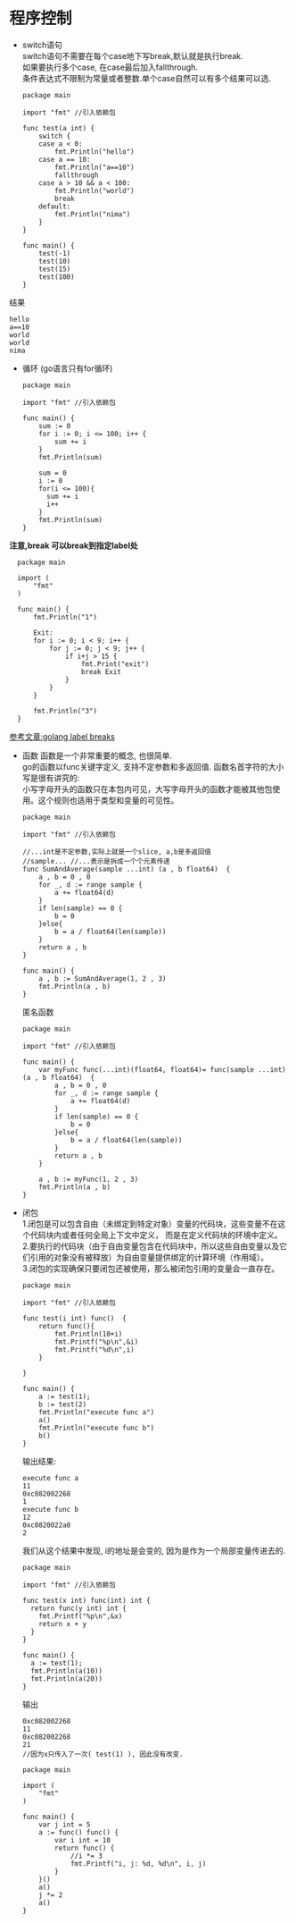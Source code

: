 # 程序控制
- switch语句  
switch语句不需要在每个case地下写break,默认就是执行break.  
如果要执行多个case, 在case最后加入fallthrough.  
条件表达式不限制为常量或者整数.单个case自然可以有多个结果可以选.  
  ```  
  package main

  import "fmt" //引入依赖包

  func test(a int) {
      switch {
      case a < 0:
          fmt.Println("hello")
      case a == 10:
          fmt.Println("a==10")
          fallthrough
      case a > 10 && a < 100:
          fmt.Println("world")
          break
      default:
          fmt.Println("nima")
      }
  }

  func main() {
      test(-1)
      test(10)
      test(15)
      test(100)
  }
  ```
结果
```
hello
a==10
world
world
nima
```
- 循环 (go语言只有for循环)
  ```
  package main

  import "fmt" //引入依赖包

  func main() {
      sum := 0
      for i := 0; i <= 100; i++ {
          sum += i
      }
      fmt.Println(sum)

      sum = 0
      i := 0
      for(i <= 100){
        sum += i
        i++
      }
      fmt.Println(sum)
  }
  ```
**注意,break 可以break到指定label处**  

```  
  package main

  import (
      "fmt"
  )

  func main() {
      fmt.Println("1")

      Exit:
      for i := 0; i < 9; i++ {
          for j := 0; j < 9; j++ {
              if i+j > 15 {
                  fmt.Print("exit")
                  break Exit
              }
          }
      }

      fmt.Println("3")
  }

```
[参考文章:golang label breaks](http://studygolang.com/articles/2365)  
- 函数
  函数是一个非常重要的概念, 也很简单.   
  go的函数以func关键字定义, 支持不定参数和多返回值. 函数名首字符的大小写是很有讲究的:  
  小写字母开头的函数只在本包内可见，大写字母开头的函数才能被其他包使用。这个规则也适用于类型和变量的可见性。  
  ```
  package main

  import "fmt" //引入依赖包

  //...int是不定参数,实际上就是一个slice, a,b是多返回值
  //sample... //...表示是拆成一个个元素传递
  func SumAndAverage(sample ...int) (a , b float64)  {
      a , b = 0 , 0
      for _, d := range sample {
          a += float64(d)
      }
      if len(sample) == 0 {
          b = 0
      }else{
          b = a / float64(len(sample))
      }
      return a , b
  }

  func main() {
      a , b := SumAndAverage(1, 2 , 3)
      fmt.Println(a , b)
  }
  ```
  匿名函数  
  ```  
  package main

  import "fmt" //引入依赖包

  func main() {
      var myFunc func(...int)(float64, float64)= func(sample ...int) (a , b float64)  {
          a , b = 0 , 0
          for _, d := range sample {
              a += float64(d)
          }
          if len(sample) == 0 {
              b = 0
          }else{
              b = a / float64(len(sample))
          }
          return a , b
      }

      a , b := myFunc(1, 2 , 3)
      fmt.Println(a , b)
  }
  ```
- 闭包  
  1.闭包是可以包含自由（未绑定到特定对象）变量的代码块，这些变量不在这个代码块内或者任何全局上下文中定义，
  而是在定义代码块的环境中定义。  
  2.要执行的代码块（由于自由变量包含在代码块中，所以这些自由变量以及它们引用的对象没有被释放）为自由变量提供绑定的计算环境（作用域）。  
  3.闭包的实现确保只要闭包还被使用，那么被闭包引用的变量会一直存在。  
  ```
  package main

  import "fmt" //引入依赖包

  func test(i int) func()  {
      return func(){
          fmt.Println(10+i)
          fmt.Printf("%p\n",&i)
          fmt.Printf("%d\n",i)
      }

  }

  func main() {
      a := test(1);
      b := test(2)
      fmt.Println("execute func a")
      a()
      fmt.Println("execute func b")
      b()
  }
  ```
  输出结果:
  ```
  execute func a
  11
  0xc082002268
  1
  execute func b
  12
  0xc0820022a0
  2
  ```
  我们从这个结果中发现, i的地址是会变的, 因为是作为一个局部变量传进去的.  
  ```
  package main

  import "fmt" //引入依赖包

  func test(x int) func(int) int {
    return func(y int) int {
      fmt.Printf("%p\n",&x)
      return x + y
    }
  }

  func main() {
    a := test(1);
    fmt.Println(a(10))
    fmt.Println(a(20))
  }
  ```
  输出
  ```
  0xc082002268
  11
  0xc082002268
  21
  //因为x只传入了一次( test(1) ), 因此没有改变.
  ```
  ```
  package main

  import (
      "fmt"
  )

  func main() {
      var j int = 5
      a := func() func() {
          var i int = 10
          return func() {
              //i *= 3
              fmt.Printf("i, j: %d, %d\n", i, j)
          }
      }()
      a()
      j *= 2
      a()
  }

  ```